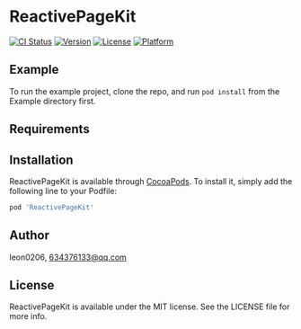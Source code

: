 # ReactivePageKit

[![CI Status](https://img.shields.io/travis/leon0206/ReactivePageKit.svg?style=flat)](https://travis-ci.org/leon0206/ReactivePageKit)
[![Version](https://img.shields.io/cocoapods/v/ReactivePageKit.svg?style=flat)](https://cocoapods.org/pods/ReactivePageKit)
[![License](https://img.shields.io/cocoapods/l/ReactivePageKit.svg?style=flat)](https://cocoapods.org/pods/ReactivePageKit)
[![Platform](https://img.shields.io/cocoapods/p/ReactivePageKit.svg?style=flat)](https://cocoapods.org/pods/ReactivePageKit)

## Example

To run the example project, clone the repo, and run `pod install` from the Example directory first.

## Requirements

## Installation

ReactivePageKit is available through [CocoaPods](https://cocoapods.org). To install
it, simply add the following line to your Podfile:

```ruby
pod 'ReactivePageKit'
```

## Author

leon0206, 634376133@qq.com

## License

ReactivePageKit is available under the MIT license. See the LICENSE file for more info.
